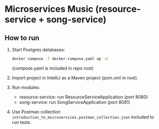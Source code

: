 # Microservices Music (resource-service + song-service)

## How to run

1. Start Postgres databases:
   ```bash
   docker compose -f docker-compose.yaml up -d
   ```
   (compose.yaml is included in repo root)

2. Import project in IntelliJ as a Maven project (pom.xml in root).

3. Run modules:
   - resource-service: run ResourceServiceApplication (port 8080)
   - song-service: run SongServiceApplication (port 8081)

4. Use Postman collection `introduction_to_microservices.postman_collection.json` included to run tests.

